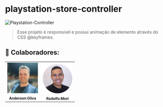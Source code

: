 # playstation-store-controller

<img src=" " alt="Playstation-Controller">

> Esse projeto é responsível e possui animação de elemento através do CSS @keyframes.


## 🤝 Colaboradores:

<table>
  <tr>
    <td align="center">
      <a href="https://www.linkedin.com/in/anderson-oliva/">
        <img src="./meuperfil.img" width="100px;" alt="Foto de Anderson Oliva"/><br>
        <sub>
          <b>Anderson Oliva</b>
        </sub>
      </a>
    </td>
    <td align="center">
      <a href="https://www.linkedin.com/in/rodolfomori/">
        <img src="perfil-rodolfo.jpeg.img" width="100px;" alt="foto de Rodolfo"/><br>
        <sub>
          <b>Rodolfo Mori</b>
        </sub>
      </a>
    </td>
    
</table>



